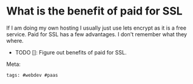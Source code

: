 # What is the benefit of paid for SSL

If I am doing my own hosting I usually just use lets encrypt as it is a
free service. Paid for SSL has a few advantages.  I don't remember what
they where.

- TODO []: Figure out benefits of paid for SSL.

Meta:

    tags: #webdev #paas
